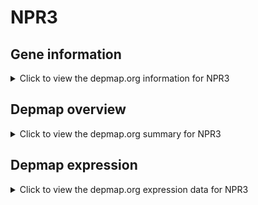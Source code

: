 <h1>NPR3</h1>

<h2>Gene information</h2>
<details>
  <summary>Click to view the depmap.org information for NPR3</summary>
  <iframe src="https://depmap.org/portal/gene/NPR3?tab=about" style="border:none;width:100%;height:800px"></iframe>
</details>

<h2>Depmap overview</h2>
<details>
  <summary>Click to view the depmap.org summary for NPR3</summary>
  <iframe src="https://depmap.org/portal/gene/NPR3?tab=overview" style="border:none;width:100%;height:800px"></iframe>
</details>

<h2>Depmap expression</h2>
<details>
  <summary>Click to view the depmap.org expression data for NPR3</summary>
  <iframe src="https://depmap.org/portal/gene/NPR3?tab=characterization" style="border:none;width:100%;height:800px"></iframe>
</details>


<!--
<h2>Reactome Pathway diagram</h2>
<details>
  <summary>Click to view Reactome pathway for NPR3</summary>
  PNAME
</details>
-->



